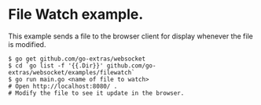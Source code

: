 # File Watch example.

This example sends a file to the browser client for display whenever the file is modified.

    $ go get github.com/go-extras/websocket
    $ cd `go list -f '{{.Dir}}' github.com/go-extras/websocket/examples/filewatch`
    $ go run main.go <name of file to watch>
    # Open http://localhost:8080/ .
    # Modify the file to see it update in the browser.
